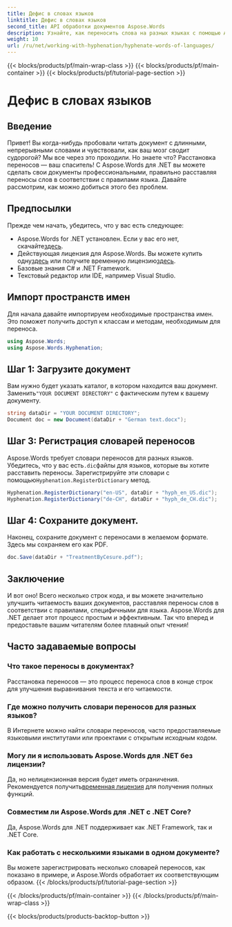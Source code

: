 ```yaml
---
title: Дефис в словах языков
linktitle: Дефис в словах языков
second_title: API обработки документов Aspose.Words
description: Узнайте, как переносить слова на разных языках с помощью Aspose.Words для .NET. Следуйте этому подробному пошаговому руководству, чтобы улучшить читаемость документа.
weight: 10
url: /ru/net/working-with-hyphenation/hyphenate-words-of-languages/
---
```


{{< blocks/products/pf/main-wrap-class >}}
{{< blocks/products/pf/main-container >}}
{{< blocks/products/pf/tutorial-page-section >}}

# Дефис в словах языков

## Введение

Привет! Вы когда-нибудь пробовали читать документ с длинными, непрерывными словами и чувствовали, как ваш мозг сводит судорогой? Мы все через это проходили. Но знаете что? Расстановка переносов — ваш спаситель! С Aspose.Words для .NET вы можете сделать свои документы профессиональными, правильно расставляя переносы слов в соответствии с правилами языка. Давайте рассмотрим, как можно добиться этого без проблем.

## Предпосылки

Прежде чем начать, убедитесь, что у вас есть следующее:

-  Aspose.Words for .NET установлен. Если у вас его нет, скачайте[здесь](https://releases.aspose.com/words/net/).
-  Действующая лицензия для Aspose.Words. Вы можете купить одну[здесь](https://purchase.aspose.com/buy) или получите временную лицензию[здесь](https://purchase.aspose.com/temporary-license/).
- Базовые знания C# и .NET Framework.
- Текстовый редактор или IDE, например Visual Studio.

## Импорт пространств имен

Для начала давайте импортируем необходимые пространства имен. Это поможет получить доступ к классам и методам, необходимым для переноса.

```csharp
using Aspose.Words;
using Aspose.Words.Hyphenation;
```

## Шаг 1: Загрузите документ

 Вам нужно будет указать каталог, в котором находится ваш документ. Заменить`"YOUR DOCUMENT DIRECTORY"` с фактическим путем к вашему документу.

```csharp
string dataDir = "YOUR DOCUMENT DIRECTORY";
Document doc = new Document(dataDir + "German text.docx");
```

## Шаг 3: Регистрация словарей переносов

 Aspose.Words требует словари переносов для разных языков. Убедитесь, что у вас есть`.dic`файлы для языков, которые вы хотите расставить переносы. Зарегистрируйте эти словари с помощью`Hyphenation.RegisterDictionary` метод.

```csharp
Hyphenation.RegisterDictionary("en-US", dataDir + "hyph_en_US.dic");
Hyphenation.RegisterDictionary("de-CH", dataDir + "hyph_de_CH.dic");
```

## Шаг 4: Сохраните документ.

Наконец, сохраните документ с переносами в желаемом формате. Здесь мы сохраняем его как PDF.

```csharp
doc.Save(dataDir + "TreatmentByCesure.pdf");
```

## Заключение

И вот оно! Всего несколько строк кода, и вы можете значительно улучшить читаемость ваших документов, расставляя переносы слов в соответствии с правилами, специфичными для языка. Aspose.Words для .NET делает этот процесс простым и эффективным. Так что вперед и предоставьте вашим читателям более плавный опыт чтения!

## Часто задаваемые вопросы

### Что такое переносы в документах?
Расстановка переносов — это процесс переноса слов в конце строк для улучшения выравнивания текста и его читаемости.

### Где можно получить словари переносов для разных языков?
В Интернете можно найти словари переносов, часто предоставляемые языковыми институтами или проектами с открытым исходным кодом.

### Могу ли я использовать Aspose.Words для .NET без лицензии?
 Да, но нелицензионная версия будет иметь ограничения. Рекомендуется получить[временная лицензия](https://purchase.aspose.com/temporary-license) для получения полных функций.

### Совместим ли Aspose.Words для .NET с .NET Core?
Да, Aspose.Words для .NET поддерживает как .NET Framework, так и .NET Core.

### Как работать с несколькими языками в одном документе?
Вы можете зарегистрировать несколько словарей переносов, как показано в примере, и Aspose.Words обработает их соответствующим образом.
{{< /blocks/products/pf/tutorial-page-section >}}

{{< /blocks/products/pf/main-container >}}
{{< /blocks/products/pf/main-wrap-class >}}

{{< blocks/products/products-backtop-button >}}
